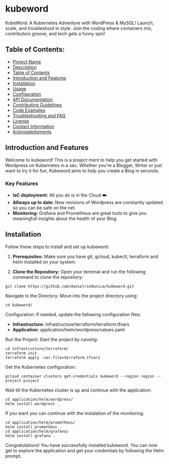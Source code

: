# kubeword
KubeWord: A Kubernetes Adventure with WordPress &amp; MySQL! Launch, scale, and troubleshoot in style. Join the coding where containers mix, contributors groove, and tech gets a funny spin!

## Table of Contents:
- [Project Name](#kubeword)
- [Description](#kubeword)
- [Table of Contents](#table-of-contents)
- [Introduction and Features](#introduction-and-features)
- [Installation](#installation)
- [Usage](#usage)
- [Configuration](#configuration)
- [API Documentation](#api-documentation)
- [Contributing Guidelines](#contributing-guidelines)
- [Code Examples](#code-examples)
- [Troubleshooting and FAQ](#troubleshooting-and-faq)
- [License](#license)
- [Contact Information](#contact-information)
- [Acknowledgments](#acknowledgments)

## Introduction and Features

Welcome to kubeword! This is a project ment to help you get started with Wordpress on Kubernetes in a sec. Whether you're a Blogger, Writer or just want to try it for fun, Kubeword aims to help you create a Blog in seconds.

### Key Features

- **IaC deployment:** All you do is in the Cloud :cloud:
- **Allways up to date:** New revisions of Wordpress are constantly updated so you can be safe on the net.
- **Monitoring:** Grafana and Prometheus are great tools to give you meaningfull insights about the health of your Blog.

## Installation

Follow these steps to install and set up kubeword:

1. **Prerequisites:** Make sure you have git, gcloud, kubectl, terraform and helm installed on your system.

2. **Clone the Repository:** Open your terminal and run the following command to clone the repository:
```
git clone https://github.com/danielrindunica/kubeword.git
```   

Navigate to the Directory: Move into the project directory using:

```
cd kubeword/
```

Configuration: If needed, update the fallowing configuration files:
- **Infrastructure:** infrastructure/terraform/terraform.tfvars
- **Application:** application/helm/wordpress/values.yaml

Run the Project: Start the project by running:

```
cd infrastructure/terraform/
terraform init
terraform apply -var-file=terraform.tfvars
```

Get the Kubernetes configuration:
```
gcloud container clusters get-credentials kubeword --region region --project project
```


Wait till the Kubernetes cluster is up and continue with the application:
```
cd application/helm/wordpress/
helm install wordpress .
```

If you want you can continue with the instalation of the monitoring:
```
cd application/helm/prometheus/
helm install prometheus .
cd application/helm/grafana/
helm install grafana .
```

Congratulations! You have successfully installed kubeword. You can now get to explore the application and get your credentials by following the Helm prompt.
